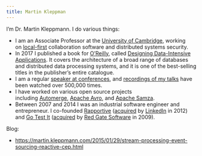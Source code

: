 ```yaml
---
title: Martin Kleppman
---
```

I’m Dr. Martin Kleppmann. I do various things:
- I am an Associate Professor at the [University of Cambridge](http://www.cst.cam.ac.uk/), working on [local-first](https://www.inkandswitch.com/local-first.html) collaboration software and distributed systems security.
- In 2017 I published a book for [O’Reilly](http://www.oreilly.com/), called [Designing Data-Intensive Applications](https://dataintensive.net/). It covers the architecture of a broad range of databases and distributed data processing systems, and it is one of the best-selling titles in the publisher’s entire catalogue.
- I am a regular [speaker at conferences](https://martin.kleppmann.com/talks.html), and [recordings of my talks](https://www.youtube.com/playlist?list=PLeKd45zvjcDHJxge6VtYUAbYnvd_VNQCx) have been watched over 500,000 times.
- I have worked on various open source projects including [Automerge](https://github.com/automerge/automerge), [Apache Avro](https://avro.apache.org/), and [Apache Samza](https://samza.apache.org/).
- Between 2007 and 2014 I was an industrial software engineer and entrepreneur. I co-founded [Rapportive](https://www.crunchbase.com/organization/rapportive) ([acquired](http://allthingsd.com/20120207/linkedin-is-acquiring-contacts-start-up-rapportive/) by [LinkedIn](http://www.linkedin.com/) in 2012) and [Go Test It](https://www.crunchbase.com/organization/go-test-it) ([acquired](https://thenextweb.com/uk/2009/12/02/red-gate-software-acquire-gotestit-testing-environment-start-ups/) by [Red Gate Software](http://www.red-gate.com/) in 2009).

Blog:
- https://martin.kleppmann.com/2015/01/29/stream-processing-event-sourcing-reactive-cep.html